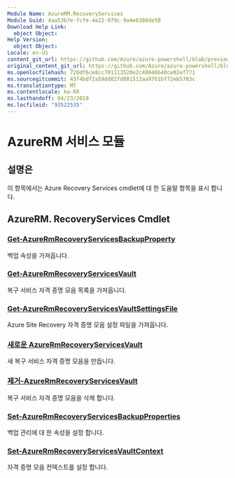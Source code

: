 ```yaml
---
Module Name: AzureRM.RecoveryServices
Module Guid: 4aa53b7e-fcfe-4e22-979c-9a4e6380de58
Download Help Link:
  object Object: 
Help Version:
  object Object: 
Locale: en-US
content_git_url: https://github.com/Azure/azure-powershell/blob/preview/src/ResourceManager/RecoveryServices/Commands.RecoveryServices/help/AzureRM.RecoveryServices.md
original_content_git_url: https://github.com/Azure/azure-powershell/blob/preview/src/ResourceManager/RecoveryServices/Commands.RecoveryServices/help/AzureRM.RecoveryServices.md
ms.openlocfilehash: 720df6ce8cc701113520e2c40046b40ce02ef771
ms.sourcegitcommit: 43f4bdf2a59dd82fd881512aa9761bf72eb5703c
ms.translationtype: MT
ms.contentlocale: ko-KR
ms.lasthandoff: 04/23/2019
ms.locfileid: "93522535"
---
```

# AzureRM 서비스 모듈
## 설명은
이 항목에서는 Azure Recovery Services cmdlet에 대 한 도움말 항목을 표시 합니다.

## AzureRM. RecoveryServices Cmdlet
### [Get-AzureRmRecoveryServicesBackupProperty](Get-AzureRmRecoveryServicesBackupProperty.md)
백업 속성을 가져옵니다.

### [Get-AzureRmRecoveryServicesVault](Get-AzureRmRecoveryServicesVault.md)
복구 서비스 자격 증명 모음 목록을 가져옵니다.

### [Get-AzureRmRecoveryServicesVaultSettingsFile](Get-AzureRmRecoveryServicesVaultSettingsFile.md)
Azure Site Recovery 자격 증명 모음 설정 파일을 가져옵니다.

### [새로운 AzureRmRecoveryServicesVault](New-AzureRmRecoveryServicesVault.md)
새 복구 서비스 자격 증명 모음을 만듭니다.

### [제거-AzureRmRecoveryServicesVault](Remove-AzureRmRecoveryServicesVault.md)
복구 서비스 자격 증명 모음을 삭제 합니다.

### [Set-AzureRmRecoveryServicesBackupProperties](Set-AzureRmRecoveryServicesBackupProperties.md)
백업 관리에 대 한 속성을 설정 합니다.

### [Set-AzureRmRecoveryServicesVaultContext](Set-AzureRmRecoveryServicesVaultContext.md)
자격 증명 모음 컨텍스트를 설정 합니다.

